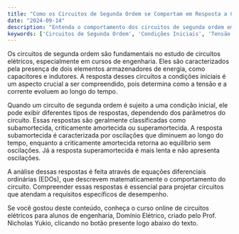 ```yaml
---
title: "Como os Circuitos de Segunda Ordem se Comportam em Resposta a Condições Iniciais?"
date: "2024-09-14"
description: "Entenda o comportamento dos circuitos de segunda ordem em resposta a condições iniciais e como isso afeta a tensão e a corrente."
keywords: ['Circuitos de Segunda Ordem', 'Condições Iniciais', 'Tensão', 'Amortecimento', 'EDOs']
---
```


Os circuitos de segunda ordem são fundamentais no estudo de circuitos elétricos, especialmente em cursos de engenharia. Eles são caracterizados pela presença de dois elementos armazenadores de energia, como capacitores e indutores. A resposta desses circuitos a condições iniciais é um aspecto crucial a ser compreendido, pois determina como a tensão e a corrente evoluem ao longo do tempo.

Quando um circuito de segunda ordem é sujeito a uma condição inicial, ele pode exibir diferentes tipos de respostas, dependendo dos parâmetros do circuito. Essas respostas são geralmente classificadas como subamortecida, criticamente amortecida ou superamortecida. A resposta subamortecida é caracterizada por oscilações que diminuem ao longo do tempo, enquanto a criticamente amortecida retorna ao equilíbrio sem oscilações. Já a resposta superamortecida é mais lenta e não apresenta oscilações.

A análise dessas respostas é feita através de equações diferenciais ordinárias (EDOs), que descrevem matematicamente o comportamento do circuito. Compreender essas respostas é essencial para projetar circuitos que atendam a requisitos específicos de desempenho.

Se você gostou deste conteúdo, conheça o curso online de circuitos elétricos para alunos de engenharia, Domínio Elétrico, criado pelo Prof. Nicholas Yukio, clicando no botão presente logo abaixo do texto.